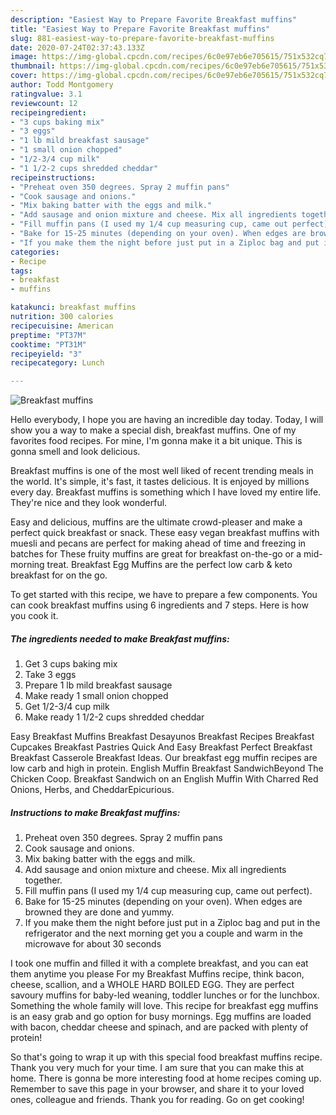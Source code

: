 ```yaml
---
description: "Easiest Way to Prepare Favorite Breakfast muffins"
title: "Easiest Way to Prepare Favorite Breakfast muffins"
slug: 881-easiest-way-to-prepare-favorite-breakfast-muffins
date: 2020-07-24T02:37:43.133Z
image: https://img-global.cpcdn.com/recipes/6c0e97eb6e705615/751x532cq70/breakfast-muffins-recipe-main-photo.jpg
thumbnail: https://img-global.cpcdn.com/recipes/6c0e97eb6e705615/751x532cq70/breakfast-muffins-recipe-main-photo.jpg
cover: https://img-global.cpcdn.com/recipes/6c0e97eb6e705615/751x532cq70/breakfast-muffins-recipe-main-photo.jpg
author: Todd Montgomery
ratingvalue: 3.1
reviewcount: 12
recipeingredient:
- "3 cups baking mix"
- "3 eggs"
- "1 lb mild breakfast sausage"
- "1 small onion chopped"
- "1/2-3/4 cup milk"
- "1 1/2-2 cups shredded cheddar"
recipeinstructions:
- "Preheat oven 350 degrees. Spray 2 muffin pans"
- "Cook sausage and onions."
- "Mix baking batter with the eggs and milk."
- "Add sausage and onion mixture and cheese. Mix all ingredients together."
- "Fill muffin pans (I used my 1/4 cup measuring cup, came out perfect)."
- "Bake for 15-25 minutes (depending on your oven). When edges are browned they are done and yummy."
- "If you make them the night before just put in a Ziploc bag and put in the refrigerator and the next morning get you a couple and warm in the microwave for about 30 seconds"
categories:
- Recipe
tags:
- breakfast
- muffins

katakunci: breakfast muffins 
nutrition: 300 calories
recipecuisine: American
preptime: "PT37M"
cooktime: "PT31M"
recipeyield: "3"
recipecategory: Lunch

---
```



![Breakfast muffins](https://img-global.cpcdn.com/recipes/6c0e97eb6e705615/751x532cq70/breakfast-muffins-recipe-main-photo.jpg)

Hello everybody, I hope you are having an incredible day today. Today, I will show you a way to make a special dish, breakfast muffins. One of my favorites food recipes. For mine, I'm gonna make it a bit unique. This is gonna smell and look delicious.

Breakfast muffins is one of the most well liked of recent trending meals in the world. It's simple, it's fast, it tastes delicious. It is enjoyed by millions every day. Breakfast muffins is something which I have loved my entire life. They're nice and they look wonderful.

Easy and delicious, muffins are the ultimate crowd-pleaser and make a perfect quick breakfast or snack. These easy vegan breakfast muffins with muesli and pecans are perfect for making ahead of time and freezing in batches for These fruity muffins are great for breakfast on-the-go or a mid-morning treat. Breakfast Egg Muffins are the perfect low carb &amp; keto breakfast for on the go.


To get started with this recipe, we have to prepare a few components. You can cook breakfast muffins using 6 ingredients and 7 steps. Here is how you cook it.

<!--inarticleads1-->

##### The ingredients needed to make Breakfast muffins:

1. Get 3 cups baking mix
1. Take 3 eggs
1. Prepare 1 lb mild breakfast sausage
1. Make ready 1 small onion chopped
1. Get 1/2-3/4 cup milk
1. Make ready 1 1/2-2 cups shredded cheddar


Easy Breakfast Muffins Breakfast Desayunos Breakfast Recipes Breakfast Cupcakes Breakfast Pastries Quick And Easy Breakfast Perfect Breakfast Breakfast Casserole Breakfast Ideas. Our breakfast egg muffin recipes are low carb and high in protein. English Muffin Breakfast SandwichBeyond The Chicken Coop. Breakfast Sandwich on an English Muffin With Charred Red Onions, Herbs, and CheddarEpicurious. 

<!--inarticleads2-->

##### Instructions to make Breakfast muffins:

1. Preheat oven 350 degrees. Spray 2 muffin pans
1. Cook sausage and onions.
1. Mix baking batter with the eggs and milk.
1. Add sausage and onion mixture and cheese. Mix all ingredients together.
1. Fill muffin pans (I used my 1/4 cup measuring cup, came out perfect).
1. Bake for 15-25 minutes (depending on your oven). When edges are browned they are done and yummy.
1. If you make them the night before just put in a Ziploc bag and put in the refrigerator and the next morning get you a couple and warm in the microwave for about 30 seconds


I took one muffin and filled it with a complete breakfast, and you can eat them anytime you please For my Breakfast Muffins recipe, think bacon, cheese, scallion, and a WHOLE HARD BOILED EGG. They are perfect savoury muffins for baby-led weaning, toddler lunches or for the lunchbox. Something the whole family will love. This recipe for breakfast egg muffins is an easy grab and go option for busy mornings. Egg muffins are loaded with bacon, cheddar cheese and spinach, and are packed with plenty of protein! 

So that's going to wrap it up with this special food breakfast muffins recipe. Thank you very much for your time. I am sure that you can make this at home. There is gonna be more interesting food at home recipes coming up. Remember to save this page in your browser, and share it to your loved ones, colleague and friends. Thank you for reading. Go on get cooking!
